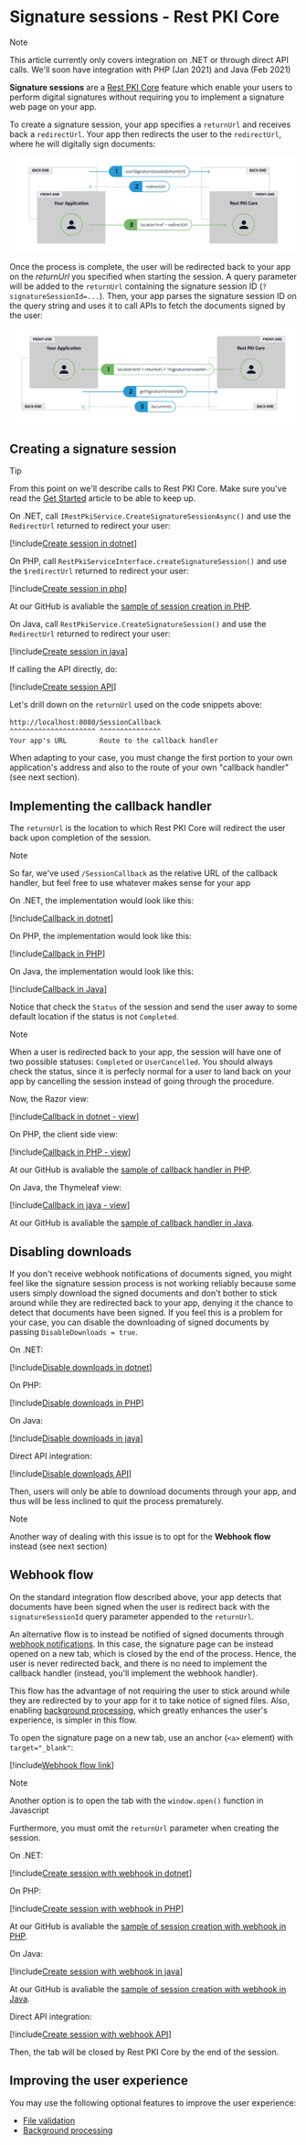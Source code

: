 ﻿# Signature sessions - Rest PKI Core

> [!NOTE]
> This article currently only covers integration on .NET or through direct API calls. We'll soon have integration with PHP (Jan 2021) and Java (Feb 2021)

**Signature sessions** are a [Rest PKI Core](../../index.md) feature which enable your users to perform digital signatures without requiring you to implement a signature
web page on your app.

To create a signature session, your app specifies a `returnUrl` and receives back a `redirectUrl`. Your app then redirects the user to the `redirectUrl`, where he will 
digitally sign documents:

![Signature session start](../../../../../../images/rest-pki/signature-session-start.png)

Once the process is complete, the user will be redirected back to your app on the *returnUrl* you specified when starting the session. A query parameter will be added
to the `returnUrl` containing the signature session ID (`?signatureSessionId=...`). Then, your app parses the signature session ID on the query string and uses it to
call APIs to fetch the documents signed by the user:

![Signature session end](../../../../../../images/rest-pki/signature-session-end.png)

## Creating a signature session

> [!TIP]
> From this point on we'll describe calls to Rest PKI Core. Make sure you've read the [Get Started](get-started.md) article to be able to keep up.

On .NET, call `IRestPkiService.CreateSignatureSessionAsync()` and use the `RedirectUrl` returned to redirect your user:

[!include[Create session in dotnet](../../../../../../includes/rest-pki/core/signature-sessions/create-dotnet.md)]

On PHP, call `RestPkiServiceInterface.createSignatureSession()` and use the `$redirectUrl` returned to redirect your user:

[!include[Create session in php](../../../../../../includes/rest-pki/core/signature-sessions/create-php.md)]

At our GitHub is avaliable the [sample of session creation in PHP](https://github.com/LacunaSoftware/PkiSuiteSamples/blob/master/php/plain/public/signature-session-rest-core/index.php).

On Java, call `RestPkiService.CreateSignatureSession()` and use the `RedirectUrl` returned to redirect your user:

[!include[Create session in java](../../../../../../includes/rest-pki/core/signature-sessions/create-java.md)]

If calling the API directly, do:

[!include[Create session API](../../../../../../includes/rest-pki/core/signature-sessions/create-api.md)]

Let's drill down on the `returnUrl` used on the code snippets above:

```plaintext
http://localhost:8080/SessionCallback
^^^^^^^^^^^^^^^^^^^^^ ^^^^^^^^^^^^^^^
Your app's URL        Route to the callback handler
```

When adapting to your case, you must change the first portion to your own application's address and also to the route of your own "callback handler" (see next section).

## Implementing the callback handler

The `returnUrl` is the location to which Rest PKI Core will redirect the user back upon completion of the session.

> [!NOTE]
> So far, we've used `/SessionCallback` as the relative URL of the callback handler, but feel free to use whatever makes sense for your app

On .NET, the implementation would look like this:

[!include[Callback in dotnet](../../../../../../includes/rest-pki/core/signature-sessions/callback-dotnet.md)]

On PHP, the implementation would look like this:

[!include[Callback in PHP](../../../../../../includes/rest-pki/core/signature-sessions/callback-php.md)]

On Java, the implementation would look like this:

[!include[Callback in Java](../../../../../../includes/rest-pki/core/signature-sessions/callback-java.md)]

Notice that check the `Status` of the session and send the user away to some default location if the status is not `Completed`.

> [!NOTE]
> When a user is redirected back to your app, the session will have one of two possible statuses: `Completed` or `UserCancelled`. You should always check the
> status, since it is perfecly normal for a user to land back on your app by cancelling the session instead of going through the procedure.

Now, the Razor view:

[!include[Callback in dotnet - view](../../../../../../includes/rest-pki/core/signature-sessions/callback-dotnet-view.md)]

On PHP, the client side view:

[!include[Callback in PHP - view](../../../../../../includes/rest-pki/core/signature-sessions/callback-php-view.md)]

At our GitHub is avaliable the [sample of callback handler in PHP](https://github.com/LacunaSoftware/PkiSuiteSamples/blob/master/php/plain/public/signature-session-rest-core/complete.php).

On Java, the Thymeleaf view:

[!include[Callback in java - view](../../../../../../includes/rest-pki/core/signature-sessions/callback-java-view.md)]

At our GitHub is avaliable the [sample of callback handler in Java](https://github.com/LacunaSoftware/PkiSuiteSamples/blob/master/java/springmvc/src/main/java/com/lacunasoftware/pkisuite/controller/SignatureSessionRestCoreController.java).

## Disabling downloads

If you don't receive webhook notifications of documents signed, you might feel like the signature session process is not working reliably because some users simply
download the signed documents and don't bother to stick around while they are redirected back to your app, denying it the chance to detect that documents have been
signed. If you feel this is a problem for your case, you can disable the downloading of signed documents by passing `DisableDownloads = true`.

On .NET:

[!include[Disable downloads in dotnet](../../../../../../includes/rest-pki/core/signature-sessions/disable-downloads-dotnet.md)]

On PHP:

[!include[Disable downloads in PHP](../../../../../../includes/rest-pki/core/signature-sessions/disable-downloads-php.md)]

On Java:

[!include[Disable downloads in java](../../../../../../includes/rest-pki/core/signature-sessions/disable-downloads-java.md)]

Direct API integration:

[!include[Disable downloads API](../../../../../../includes/rest-pki/core/signature-sessions/disable-downloads-api.md)]

Then, users will only be able to download documents through your app, and thus will be less inclined to quit the process prematurely.

> [!NOTE]
> Another way of dealing with this issue is to opt for the **Webhook flow** instead (see next section)

<a name="webhook-flow" />

## Webhook flow

On the standard integration flow described above, your app detects that documents have been signed when the user is redirect back with the `signatureSessionId`
query parameter appended to the `returnUrl`.

An alternative flow is to instead be notified of signed documents through [webhook notifications](../webhooks.md). In this case, the signature page can be instead
opened on a new tab, which is closed by the end of the process. Hence, the user is never redirected back, and there is no need to implement the callback handler
(instead, you'll implement the webhook handler).

This flow has the advantage of not requiring the user to stick around while they are redirected by to your app for it to take notice of signed files. Also,
enabling [background processing](background-processing.md), which greatly enhances the user's experience, is simpler in this flow.

To open the signature page on a new tab, use an anchor (`<a>` element) with `target="_blank"`:

[!include[Webhook flow link](../../../../../../includes/rest-pki/core/signature-sessions/webhook-flow-link.md)]

> [!NOTE]
> Another option is to open the tab with the `window.open()` function in Javascript

Furthermore, you must omit the `returnUrl` parameter when creating the session.

On .NET:

[!include[Create session with webhook in dotnet](../../../../../../includes/rest-pki/core/signature-sessions/webhook-flow-dotnet.md)]

On PHP:

[!include[Create session with webhook in PHP](../../../../../../includes/rest-pki/core/signature-sessions/webhook-flow-php.md)]

At our GitHub is avaliable the [sample of session creation with webhook in PHP](https://github.com/LacunaSoftware/PkiSuiteSamples/blob/master/php/plain/public/signature-session-rest-core/using-webhook.php).

On Java:

[!include[Create session with webhook in java](../../../../../../includes/rest-pki/core/signature-sessions/webhook-flow-java.md)]

At our GitHub is avaliable the [sample of session creation with webhook in Java](https://github.com/LacunaSoftware/PkiSuiteSamples/blob/master/java/springmvc/src/main/java/com/lacunasoftware/pkisuite/controller/SignatureSessionRestCoreController.java).

Direct API integration:

[!include[Create session with webhook API](../../../../../../includes/rest-pki/core/signature-sessions/webhook-flow-api.md)]

Then, the tab will be closed by Rest PKI Core by the end of the session.

## Improving the user experience

You may use the following optional features to improve the user experience:

* [File validation](file-validation.md)
* [Background processing](background-processing.md)
